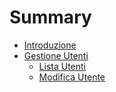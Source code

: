 # Summary

- [Introduzione](README.md)
- [Gestione Utenti](users-management/README.md)
	- [Lista Utenti](users-management/list.md)
	- [Modifica Utente](users-management/edit.md)